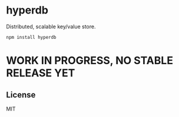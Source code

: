 # hyperdb

Distributed, scalable key/value store.

```
npm install hyperdb
```

# WORK IN PROGRESS, NO STABLE RELEASE YET

## License

MIT
